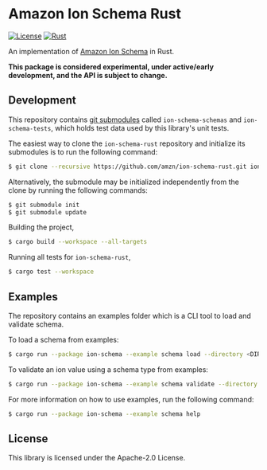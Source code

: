 # Amazon Ion Schema Rust
[![License](https://img.shields.io/hexpm/l/plug.svg)](https://github.com/amzn/ion-schema-rust/blob/main/LICENSE)
[![Rust](https://github.com/amzn/ion-schema-rust/workflows/Rust/badge.svg)](https://github.com/amzn/ion-schema-rust/actions?query=workflow%3A%22Rust%22)

An implementation of [Amazon Ion Schema](http://amzn.github.io/ion-schema) in Rust.

**This package is considered experimental, under active/early development, and the API is subject to change.**

## Development

This repository contains [git submodules](https://git-scm.com/docs/git-submodule)
called `ion-schema-schemas` and `ion-schema-tests`, which holds test data used by
this library's unit tests.

The easiest way to clone the `ion-schema-rust` repository and initialize its submodules
is to run the following command:

```bash
$ git clone --recursive https://github.com/amzn/ion-schema-rust.git ion-schema-rust
```

Alternatively, the submodule may be initialized independently from the clone
by running the following commands:

```bash
$ git submodule init
$ git submodule update
```

Building the project,
```bash
$ cargo build --workspace --all-targets
```

Running all tests for `ion-schema-rust`,
```bash
$ cargo test --workspace
```

## Examples

The repository contains an examples folder which is a CLI tool to load and validate schema.

To load a schema from examples:
```bash
$ cargo run --package ion-schema --example schema load --directory <DIRECTORY> --schema <SCHEMA_FILE> 
```

To validate an ion value using a schema type from examples:
```bash
$ cargo run --package ion-schema --example schema validate --directory <DIRECTORY> --schema <SCHEMA_FILE> --input <INPUT_FILE>
```

For more information on how to use examples, run the following command:
```bash
$ cargo run --package ion-schema --example schema help  
```

## License

This library is licensed under the Apache-2.0 License.

